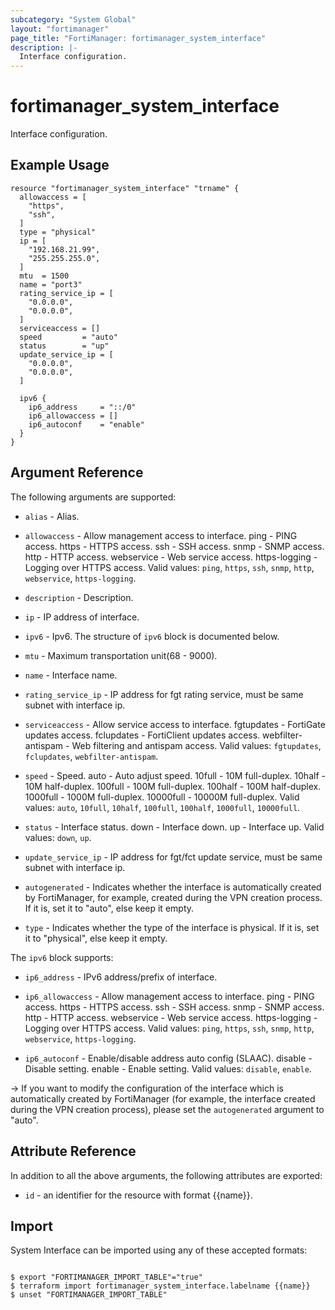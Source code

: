 ```yaml
---
subcategory: "System Global"
layout: "fortimanager"
page_title: "FortiManager: fortimanager_system_interface"
description: |-
  Interface configuration.
---
```


# fortimanager_system_interface
Interface configuration.

## Example Usage

```hcl
resource "fortimanager_system_interface" "trname" {
  allowaccess = [
    "https",
    "ssh",
  ]
  type = "physical"
  ip = [
    "192.168.21.99",
    "255.255.255.0",
  ]
  mtu  = 1500
  name = "port3"
  rating_service_ip = [
    "0.0.0.0",
    "0.0.0.0",
  ]
  serviceaccess = []
  speed         = "auto"
  status        = "up"
  update_service_ip = [
    "0.0.0.0",
    "0.0.0.0",
  ]

  ipv6 {
    ip6_address     = "::/0"
    ip6_allowaccess = []
    ip6_autoconf    = "enable"
  }
}
```

## Argument Reference


The following arguments are supported:


* `alias` - Alias.
* `allowaccess` - Allow management access to interface. ping - PING access. https - HTTPS access. ssh - SSH access. snmp - SNMP access. http - HTTP access. webservice - Web service access. https-logging - Logging over HTTPS access. Valid values: `ping`, `https`, `ssh`, `snmp`, `http`, `webservice`, `https-logging`.

* `description` - Description.
* `ip` - IP address of interface.
* `ipv6` - Ipv6. The structure of `ipv6` block is documented below.
* `mtu` - Maximum transportation unit(68 - 9000).
* `name` - Interface name.
* `rating_service_ip` - IP address for fgt rating service, must be same subnet with interface ip.
* `serviceaccess` - Allow service access to interface. fgtupdates - FortiGate updates access. fclupdates - FortiClient updates access. webfilter-antispam - Web filtering and antispam access. Valid values: `fgtupdates`, `fclupdates`, `webfilter-antispam`.

* `speed` - Speed. auto - Auto adjust speed. 10full - 10M full-duplex. 10half - 10M half-duplex. 100full - 100M full-duplex. 100half - 100M half-duplex. 1000full - 1000M full-duplex. 10000full - 10000M full-duplex. Valid values: `auto`, `10full`, `10half`, `100full`, `100half`, `1000full`, `10000full`.

* `status` - Interface status. down - Interface down. up - Interface up. Valid values: `down`, `up`.

* `update_service_ip` - IP address for fgt/fct update service, must be same subnet with interface ip.
* `autogenerated` - Indicates whether the interface is automatically created by FortiManager, for example, created during the VPN creation process. If it is, set it to "auto", else keep it empty.
* `type` - Indicates whether the type of the interface is physical. If it is, set it to "physical", else keep it empty.

The `ipv6` block supports:

* `ip6_address` - IPv6 address/prefix of interface.
* `ip6_allowaccess` - Allow management access to interface. ping - PING access. https - HTTPS access. ssh - SSH access. snmp - SNMP access. http - HTTP access. webservice - Web service access. https-logging - Logging over HTTPS access. Valid values: `ping`, `https`, `ssh`, `snmp`, `http`, `webservice`, `https-logging`.

* `ip6_autoconf` - Enable/disable address auto config (SLAAC). disable - Disable setting. enable - Enable setting. Valid values: `disable`, `enable`.


-> If you want to modify the configuration of the interface which is automatically created by FortiManager (for example, the interface created during the VPN creation process), please set the `autogenerated` argument to "auto".


## Attribute Reference

In addition to all the above arguments, the following attributes are exported:
* `id` - an identifier for the resource with format {{name}}.

## Import

System Interface can be imported using any of these accepted formats:
```

$ export "FORTIMANAGER_IMPORT_TABLE"="true"
$ terraform import fortimanager_system_interface.labelname {{name}}
$ unset "FORTIMANAGER_IMPORT_TABLE"
```

